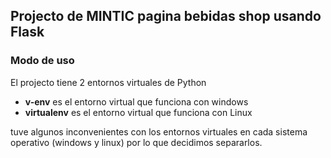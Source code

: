 ## Projecto de MINTIC pagina bebidas shop usando Flask

### Modo de uso
El projecto tiene 2 entornos virtuales de Python
- **v-env** es el entorno virtual que funciona con windows
- **virtualenv** es el entorno virtual que funciona con Linux

tuve algunos inconvenientes con los entornos virtuales en cada sistema operativo (windows y linux) por lo que decidimos separarlos.
